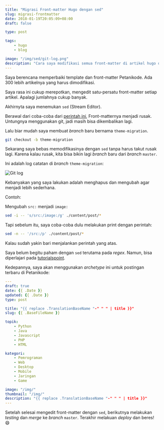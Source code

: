 ```yaml
---
title: "Migrasi Front-matter Hugo dengan sed"
slug: migrasi-frontmatter
date: 2018-01-19T20:05:09+08:00
draft: false

type: post

tags:
    - hugo
    - blog

image: "/img/sed/git-log.png"
description: "Cara saya modifikasi semua front-matter di artikel hugo dengan sed"
---
```


Saya berencana memperbaiki template dan front-matter Petanikode.
Ada 300 lebih artikelnya yang harus dimodifikasi.

Saya rasa ini cukup merepotkan, mengedit satu-persatu front-matter
setiap artikel. Apalagi jumlahnya cukup banyak.

Akhirnyta saya menemukan `sed` (Stream Editor). 

Berawal dari coba-coba dari [perintah ini](https://unix.stackexchange.com/questions/112023/how-can-i-replace-a-string-in-a-files), 
Front-matternya menjadi rusak. Untungnya menggunakan git, jadi masih bisa dikembalikan lagi.

Lalu biar mudah saya membuat *branch* baru bernama `theme-migration`.

```bash
git checkout -b theme-migration
```

Sekarang saya bebas memodifikasinya dengan `sed` tanpa harus takut rusak lagi.
Karena kalau rusak, kita bisa bikin lagi *branch* baru dari *branch* `master`.

Ini adalah log catatan di *branch* `theme-migration`:

![Git log](/img/sed/git-log.png)

Kebanyakan yang saya lakukan adalah menghapus dan mengubah agar
menjadi lebih sederhana.

Contoh:

Mengubah `src:` menjadi `image:`

```bash
sed -i -- 's/src:/image:/g' ./content/post/*
```

Tapi sebelum itu, saya coba-coba dulu melakukan print dengan perintah:

```bash
sed -n -- '/src:/p' ./content/post/*
```

Kalau sudah yakin bari menjalankan perintah yang atas.

Saya belum begitu paham dengan `sed` terutama pada *regex*.
Namun, bisa diperlajari pada [tutorialspoint](https://www.tutorialspoint.com/sed/index.htm).

Kedepannya, saya akan menggunakan *archetype* ini untuk postingan terbaru
di Petanikode:

```yaml
---
draft: true
date: {{ .Date }}
updated: {{ .Date }}
type: post

title: "{{ replace .TranslationBaseName "-" " " | title }}"
slug: {{ .BaseFileName }}

topik:
    - Python
    - Java
    - Javascript
    - PHP
    - HTML

kategori:
    - Pemrograman
    - Web
    - Desktop
    - Mobile
    - Jaringan
    - Game

image: "/img/"
thumbnail: "/img/"
description: "{{ replace .TranslationBaseName "-" " " | title }}"
---
```

Setelah selesai mengedit front-matter dengan `sed`, berikutnya melakukan *testing* 
dan *merge* ke *branch* `master`. Terakhir melakuan *deploy* dan beres! 😄